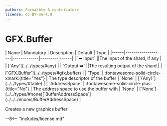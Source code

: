 ```yaml
---
authors: Formabble & contributors
license: CC-BY-SA-4.0
---
```



# GFX.Buffer

<div class="sh-parameters" markdown="1">
| Name | Mandatory | Description | Default | Type |
|------|---------------------|-------------|---------|------|
| `⬅️ Input` ||The input of the shard, if any | | [`Any`](../../types/#any) |
| `Output ➡️` ||The resulting output of the shard | | [`GFX.Buffer`](../../types/#gfx.buffer) |
| `Type` | :fontawesome-solid-circle-xmark:{title="Yes"}  | The type descriptor of the buffer | `None` | [`{Any}`](../../types/#table) |
| `AddressSpace` | :fontawesome-solid-circle-plus:{title="No"}  | The address space to use the buffer with | `None` | [`None`](../../types/#none)[`BufferAddressSpace`](../../../enums/BufferAddressSpace) |

</div>

Creates a new graphics buffer 

--8<-- "includes/license.md"

